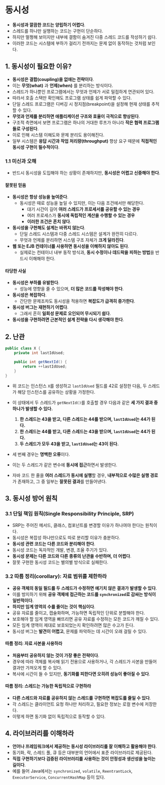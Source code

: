 # 동시성

- **동시성과 깔끔한 코드는 양립하기 어렵다**.
- 스레드를 하나만 실행하는 코드는 구현이 단순하다.
- 하지만 멀쩡해 보이지만 내부에 결함이 숨겨진 다중 스레드 코드를 작성하기 쉽다.
- 이러한 코드는 시스템에 부하가 걸리기 전까지는 문제 없이 동작하는 것처럼 보인다.

## 1. 동시성이 필요한 이유?

- **동시성은 결합(coupling)을 없애는 전략이다**.
- 이는 **무엇(what)** 과 **언제(when)** 를 분리하는 방식이다.
- 스레드가 하나뿐인 프로그램에서는 무엇과 언제가 서로 밀접하게 연관되어 있다.
- 따라서 호출 스택만 확인해도 프로그램 상태를 쉽게 파악할 수 있다.
- 단일 스레드 프로그램은 디버깅 시 정지점(breakpoint)을 설정해 현재 상태를 추적할 수 있다.
- **무엇과 언제를 분리하면 애플리케이션 구조와 효율이 극적으로 향상된다**.
- 구조적 측면에서 보면 프로그램은 하나의 거대한 루프가 아니라 **작은 협력 프로그램들로 구성된다**.
- 이로 인해 시스템 이해도와 문제 분리도 용이해진다.
- 일부 시스템은 **응답 시간과 작업 처리량(throughput)** 향상 요구 때문에 **직접적인 동시성 구현이 필수적이다**.

### 1.1 미신과 오해

- 반드시 동시성을 도입해야 하는 상황이 존재하지만, **동시성은 어렵고 신중해야 한다**.

#### 잘못된 믿음

- **동시성은 항상 성능을 높여준다**.
  - 동시성은 때로 성능을 높일 수 있지만, 이는 다음 조건에서만 해당한다.
    - 대기 시간이 길어 **여러 스레드가 프로세서를 공유할 수 있는 경우**
    - 여러 프로세스가 **동시에 독립적인 계산을 수행할 수 있는 경우**
    - **이러한 조건은 흔치 않다**.
- **동시성을 구현해도 설계는 바뀌지 않는다**.
  - 단일 스레드 시스템과 다중 스레드 시스템은 설계가 완전히 다르다.
  - 무엇과 언제를 분리하면 시스템 구조 자체가 **크게 달라진다**.
- **웹 또는 EJB 컨테이너를 사용하면 동시성을 이해하지 않아도 된다**.
  - 실제로는 컨테이너 내부 동작 방식과, **동시 수정이나 데드락을 피하는 방법**을 반드시 이해해야 한다.

#### 타당한 사실

- **동시성은 부하를 유발한다**.
  - 성능에 영향을 줄 수 있으며, **더 많은 코드를 작성해야 한다**.
- **동시성은 복잡하다**.
  - 간단한 문제조차도 동시성을 적용하면 **복잡도가 급격히 증가한다**.
- **동시성 버그는 재현하기 어렵다**.
  - 그래서 흔히 **일회성 문제로 오인되어 무시되기 쉽다**.
- **동시성을 구현하려면 근본적인 설계 전략을 다시 생각해야 한다**.

## 2. 난관

```java
public class X {
    private int lastIdUsed;

    public int getNextId() {
        return ++lastIdUsed;
    }
}
```

- 위 코드는 인스턴스 `X`를 생성하고 `lastIdUsed` 필드를 42로 설정한 다음, 두 스레드가 해당 인스턴스를 공유하는 상황을 가정한다.
- 이 상태에서 두 스레드가 `getNextId()`를 호출할 경우 다음과 같은 **세 가지 결과 중 하나가 발생할 수 있다.**

  1. **한 스레드는 43을 받고, 다른 스레드는 44를 받으며, `lastIdUsed`는 44가 된다.**
  2. **한 스레드는 44를 받고, 다른 스레드는 43을 받으며, `lastIdUsed`는 44가 된다.**
  3. **두 스레드가 모두 43을 받고, `lastIdUsed`는 43이 된다.**

- 세 번째 경우는 **명백한 오류**이다.
- 이는 두 스레드가 같은 변수에 **동시에 접근**하면서 발생한다.
- 자바 코드 한 줄을 **여러 스레드가 동시에 실행**할 경우, **내부적으로 수많은 실행 경로**가 존재하고, 그 중 일부는 **잘못된 결과**를 만들어낸다.

## 3. 동시성 방어 원칙

### 3.1 단일 책임 원칙(Single Responsibility Principle, SRP)

- SRP는 주어진 메서드, 클래스, 컴포넌트를 변경할 이유가 하나여야 한다는 원칙이다.
- 동시성은 복잡성 하나만으로도 따로 분리할 이유가 충분하다.
- **동시성 관련 코드는 다른 코드와 분리해야 한다**.
- 동시성 코드는 독자적인 개발, 변경, 조율 주기가 있다.
- **동시성 문제는 다른 코드와 다른 종류의 난관을 수반하며, 더 어렵다**.
- 잘못 구현한 동시성 코드는 별의별 방식으로 실패한다.

### 3.2 따름 정리(corollary): 자료 범위를 제한하라

- **공유 객체의 동일 필드를 두 스레드가 수정하면 예기치 않은 결과가 발생할 수 있다**.
- 이를 방지하기 위해 **공유 객체에 접근하는 코드를 `synchronized`로 감싸는 방식이 일반적이다**.
- **하지만 임계 영역의 수를 줄이는 것이 핵심이다**.
- 공유 자료를 줄이고, 캡슐화하며, 가능하면 독립적인 단위로 분할해야 한다.
- 보호해야 할 임계 영역을 빠뜨리면 공유 자료를 수정하는 모든 코드가 깨질 수 있다.
- 모든 임계 영역이 제대로 보호되었는지 확인하려면 많은 수고가 든다.
- 동시성 버그는 **발견이 어렵고**, 문제를 파악하는 데 시간이 오래 걸릴 수 있다.

#### 따름 정리: 자료 사본을 사용하라

- **처음부터 공유하지 않는 것이 가장 좋은 전략이다**.
- 경우에 따라 객체를 복사해 읽기 전용으로 사용하거나, 각 스레드가 사본을 만들어 결과만 가져오게 할 수 있다.
- 복사에 시간이 들 수 있지만, **동기화를 피한다면 오히려 성능이 좋아질 수 있다**.

#### 따름 정리: 스레드는 가능한 독립적으로 구현하라

- **다른 스레드와 자료를 공유하지 않는 스레드를 구현하면 복잡도를 줄일 수 있다**.
- 각 스레드는 클라이언트 요청 하나만 처리하고, 필요한 정보는 로컬 변수에 저장한다.
- 이렇게 하면 동기화 없이 독립적으로 동작할 수 있다.

## 4. 라이브러리를 이해하라

- **언어나 프레임워크에서 제공하는 동시성 라이브러리를 잘 이해하고 활용해야 한다**.
- 동기화, 락, 스레드 풀, 큐 등은 대부분의 언어에서 표준 라이브러리로 제공된다.
- **직접 구현하기보다 검증된 라이브러리를 사용하는 것이 안정성과 생산성을 높이는 길이다**.
- 예를 들어 Java에서는 `synchronized`, `volatile`, `ReentrantLock`, `ExecutorService`, `ConcurrentHashMap` 등이 있다.
